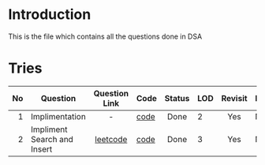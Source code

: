 # Introduction
This is the file which contains all the questions done in DSA

# Tries
| No  | Question                    | Question Link                                                                     | Code                                     | Status   |LOD  | Revisit|Remark |
| --: | ----------------------------| :--------------------------------------------------------------------------------:| -----------------------------------------|:--------:| --- | :---:  | ---   |
| 1   | Implimentation              | -                                                                                 | [code](/Tries/Implimentation.cpp)        | Done     | 2   | Yes    |None   | 
| 2   | Impliment Search and Insert | [leetcode](https://leetcode.com/problems/implement-trie-prefix-tree/description/) | [code](/Tries/question_insert_search.cpp)| Done     | 3   | Yes    |None   |

